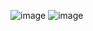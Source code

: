 ![image](https://github.com/Ayanabha1/6-Companies-30-Days-Challenge/assets/63809278/1ca8c51b-f11b-4067-8524-317f47489b10)
![image](https://github.com/Ayanabha1/6-Companies-30-Days-Challenge/assets/63809278/7945e704-3686-42a3-98b4-bff37f03640b)
